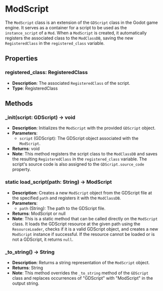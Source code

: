 # ModScript

The `ModScript` class is an extension of the `GDScript` class in the Godot game engine. It serves as a container for a script to be used as the `instance_script` of a `Mod`. When a `ModScript` is created, it automatically registers the associated class to the `ModClassDB`, saving the new `RegisteredClass` in the `registered_class` variable.

## Properties

### registered_class: RegisteredClass

- **Description**: The associated `RegisteredClass` of the script.
- **Type**: RegisteredClass

## Methods

### _init(script: GDScript) -> void

- **Description**: Initializes the `ModScript` with the provided `GDScript` object.
- **Parameters**:
  - `script` (GDScript): The GDScript object associated with the `ModScript`.
- **Returns**: void
- **Note**: This method registers the script class to the `ModClassDB` and saves the resulting `RegisteredClass` in the `registered_class` variable. The script's source code is also assigned to the `GDScript.source_code` property.

### static load_script(path: String) -> ModScript

- **Description**: Creates a new `ModScript` object from the GDScript file at the specified `path` and registers it with the `ModClassDB`.
- **Parameters**:
  - `path` (String): The path to the GDScript file.
- **Returns**: ModScript or null
- **Note**: This is a static method that can be called directly on the `ModScript` class. It loads the GDScript resource at the given path using the `ResourceLoader`, checks if it is a valid GDScript object, and creates a new `ModScript` instance if successful. If the resource cannot be loaded or is not a GDScript, it returns `null`.

### _to_string() -> String

- **Description**: Returns a string representation of the `ModScript` object.
- **Returns**: String
- **Note**: This method overrides the `_to_string` method of the `GDScript` class and replaces occurrences of "GDScript" with "ModScript" in the output string.